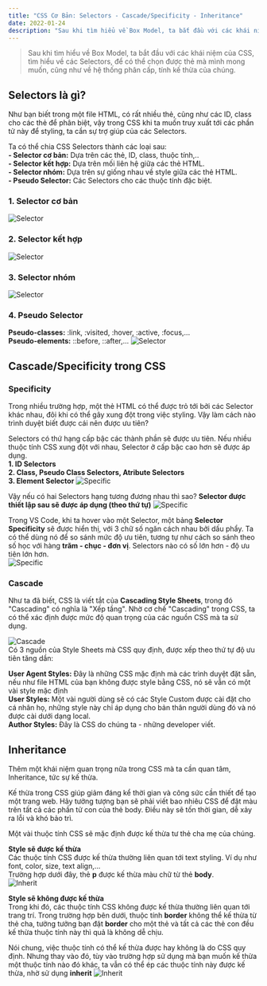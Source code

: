 ```yaml
---
title: "CSS Cơ Bản: Selectors - Cascade/Specificity - Inheritance"
date: 2022-01-24
description: "Sau khi tìm hiểu về Box Model, ta bắt đầu với các khái niệm của CSS, tìm hiểu về các Selectors, để có thể chọn được thẻ mà mình mong muốn, cũng như về hệ thống phân cấp, tính kế thừa của chúng."
---
```


> Sau khi tìm hiểu về Box Model, ta bắt đầu với các khái niệm của CSS, tìm hiểu về các Selectors, để có thể chọn được thẻ mà mình mong muốn, cũng như về hệ thống phân cấp, tính kế thừa của chúng.

## Selectors là gì?

Như bạn biết trong một file HTML, có rất nhiều thẻ, cũng như các ID, class cho các thẻ để phân biệt, vậy trong CSS khi ta muốn truy xuất tới các phần tử này để styling, ta cần sự trợ giúp của các Selectors.

Ta có thể chia CSS Selectors thành các loại sau:\
**- Selector cơ bản:** Dựa trên các thẻ, ID, class, thuộc tính,..\
**- Selector kết hợp:** Dựa trên mối liên hệ giữa các thẻ HTML.\
**- Selector nhóm:** Dựa trên sự giống nhau về style giữa các thẻ HTML.\
**- Pseudo Selector:** Các Selectors cho các thuộc tính đặc biệt.

### 1. Selector cơ bản

![Selector](/images/selector1.png)

### 2. Selector kết hợp

![Selector](/images/selector2.png)

### 3. Selector nhóm

![Selector](/images/selector3.png)

### 4. Pseudo Selector

**Pseudo-classes:** :link, :visited, :hover, :active, :focus,...\
**Pseudo-elements:** ::before, ::after,...
![Selector](/images/selector4.png)

## Cascade/Specificity trong CSS

### Specificity

Trong nhiều trường hợp, một thẻ HTML có thể được trỏ tới bởi các Selector khác nhau, đôi khi có thể gây xung đột trong việc styling. Vậy làm cách nào trình duyệt biết được cái nên được ưu tiên?

Selectors có thứ hạng cấp bậc các thành phần sẽ được ưu tiên. Nếu nhiều thuộc tính CSS xung đột với nhau, Selector ở cấp bậc cao hơn sẽ được áp dụng.\
**1. ID Selectors**\
**2. Class, Pseudo Class Selectors, Atribute Selectors**\
**3. Element Selector**
![Specific](/images/specific.png)

Vậy nếu có hai Selectors hạng tương đương nhau thì sao? **Selector được thiết lập sau sẽ được áp dụng (theo thứ tự)**
![Specific](/images/next.png)

Trong VS Code, khi ta hover vào một Selector, một bảng **Selector Specificity** sẽ được hiển thị, với 3 chữ số ngăn cách nhau bởi dấu phẩy. Ta có thể dùng nó để so sánh mức độ ưu tiên, tương tự như cách so sánh theo số học với hàng **trăm - chục - đơn vị**. Selectors nào có số lớn hơn - độ ưu tiên lớn hơn.\
![Specific](/images/info.png)

### Cascade

Như ta đã biết, CSS là viết tắt của **Cascading Style Sheets**, trong đó "Cascading" có nghĩa là "Xếp tầng". Nhờ cơ chế "Cascading" trong CSS, ta có thể xác định được mức độ quan trọng của các nguồn CSS mà ta sử dụng.

![Cascade](/images/cascade.webp)\
Có 3 nguồn của Style Sheets mà CSS quy định, được xếp theo thứ tự độ ưu tiên tăng dần:

**User Agent Styles:** Đây là những CSS mặc định mà các trình duyệt đặt sẵn, nếu như file HTML của bạn không được style bằng CSS, nó sẽ vẫn có một vài style mặc định\
**User Styles:** Một vài người dùng sẽ có các Style Custom được cài đặt cho cá nhân họ, những style này chỉ áp dụng cho bản thân người dùng đó và nó được cài dưới dạng local.\
**Author Styles:** Đây là CSS do chúng ta - những developer viết.

## Inheritance

Thêm một khái niệm quan trọng nữa trong CSS mà ta cần quan tâm, Inheritance, tức sự kế thừa.

Kế thừa trong CSS giúp giảm đáng kể thời gian và công sức cần thiết để tạo một trang web. Hãy tưởng tượng bạn sẽ phải viết bao nhiêu CSS để đặt màu trên tất cả các phần tử con của thẻ body. Điều này sẽ tốn thời gian, dễ xảy ra lỗi và khó bảo trì.

Một vài thuộc tính CSS sẽ mặc định được kế thừa tư thẻ cha mẹ của chúng.

**Style sẽ được kế thừa**\
Các thuộc tính CSS được kế thừa thường liên quan tới text styling. Ví dụ như font, color, size, text align,...\
Trường hợp dưới đây, thẻ **p** được kế thừa màu chữ từ thẻ **body**.\
![Inherit](/images/inherit1.png)

**Style sẽ không được kế thừa**\
Trong khi đó, các thuộc tính CSS không được kế thừa thường liên quan tới trang trí. Trong trường hợp bên dưới, thuộc tính **border** không thể kế thừa từ thẻ cha, tưởng tưởng bạn đặt **border** cho một thẻ và tất cả các thẻ con đều kế thừa thuộc tính này thì quả là không dễ chịu.

Nói chung, việc thuộc tính có thể kế thừa được hay không là do CSS quy định. Nhưng thay vào đó, tùy vào trường hợp sử dụng mà bạn muốn kế thừa một thuộc tính nào đó khác, ta vẫn có thể ép các thuộc tính này được kế thừa, nhờ sử dụng **inherit**
![Inherit](/images/inherit2.png)
